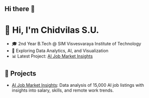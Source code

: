 ## Hi there 👋

# 👋 Hi, I'm Chidvilas S.U.
- 🎓 2nd Year B.Tech @ SIM Visvesvaraya Institute of Technology
- 💼 Exploring Data Analytics, AI, and Visualization
- 📊 Latest Project: [AI Job Market Insights](https://github.com/Chidvilas1009/ai-job-market-insights)

## 🚀 Projects
- [AI Job Market Insights](https://github.com/Chidvilas1009/ai-job-market-insights): Data analysis of 15,000 AI job listings with insights into salary, skills, and remote work trends.
